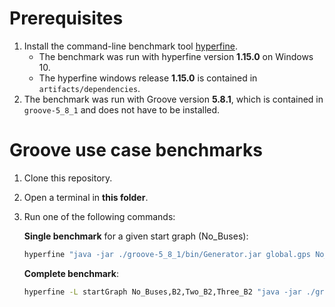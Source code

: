 # Prerequisites
1. Install the command-line benchmark tool [hyperfine](https://github.com/sharkdp/hyperfine#installation).
   - The benchmark was run with hyperfine version **1.15.0** on Windows 10.
   - The hyperfine windows release **1.15.0** is contained in `artifacts/dependencies`.
2. The benchmark was run with Groove version **5.8.1**, which is contained in `groove-5_8_1` and does not have to be installed.

# Groove use case benchmarks
1. Clone this repository.
2. Open a terminal in **this folder**.
3. Run one of the following commands:

    **Single benchmark** for a given start graph (No_Buses):
    ```bash
    hyperfine "java -jar ./groove-5_8_1/bin/Generator.jar global.gps No_Buses" --output ./output.txt --export-json stats.json
    ```
    **Complete benchmark**:
    ```bash
    hyperfine -L startGraph No_Buses,B2,Two_B2,Three_B2 "java -jar ./groove-5_8_1/bin/Generator.jar global.gps {startGraph}" --output ./output.txt --export-json stats.json
    ```